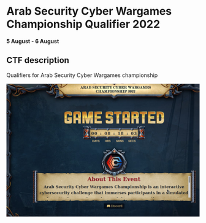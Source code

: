 # Arab Security Cyber Wargames Championship Qualifier 2022

**5 August - 6 August**

## CTF description
Qualifiers for Arab Security Cyber Wargames championship 

![arab image](./images/coverpage.png)
